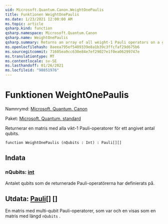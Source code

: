 ```yaml
---
uid: Microsoft.Quantum.Canon.WeightOnePaulis
title: Funktionen WeightOnePaulis
ms.date: 1/23/2021 12:00:00 AM
ms.topic: article
qsharp.kind: function
qsharp.namespace: Microsoft.Quantum.Canon
qsharp.name: WeightOnePaulis
qsharp.summary: Returns an array of all weight-1 Pauli operators on a given number of qubits.
ms.openlocfilehash: 8aeea795ef5409339e8a1b39c3ffcfaf29d675b6
ms.sourcegitcommit: 71605ea9cc630e84e7ef29027e1f0ea06299747e
ms.translationtype: MT
ms.contentlocale: sv-SE
ms.lasthandoff: 01/26/2021
ms.locfileid: "98851976"
---
```

# <a name="weightonepaulis-function"></a>Funktionen WeightOnePaulis

Namnrymd: [Microsoft. Quantum. Canon](xref:Microsoft.Quantum.Canon)

Paket: [Microsoft. Quantum. standard](https://nuget.org/packages/Microsoft.Quantum.Standard)


Returnerar en matris med alla vikt-1 Pauli-operatorer för ett angivet antal qubits.

```qsharp
function WeightOnePaulis (nQubits : Int) : Pauli[][]
```


## <a name="input"></a>Indata

### <a name="nqubits--int"></a>nQubits: [int](xref:microsoft.quantum.lang-ref.int)

Antalet qubits som de returnerade Pauli-operatörerna har definierats på.



## <a name="output--pauli"></a>Utdata: [Pauli](xref:microsoft.quantum.lang-ref.pauli)[] []

En matris med multi-qubit Pauli-operatorer, som var och en visas som en matris med längd `nQubits` .